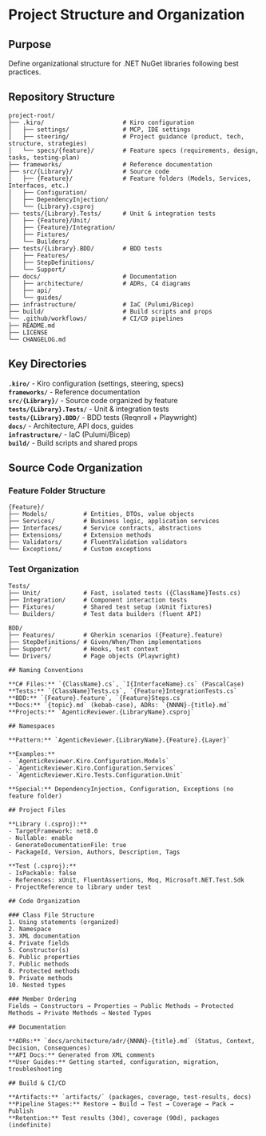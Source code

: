 # Project Structure and Organization

## Purpose
Define organizational structure for .NET NuGet libraries following best practices.

## Repository Structure

```
project-root/
├── .kiro/                      # Kiro configuration
│   ├── settings/               # MCP, IDE settings
│   ├── steering/               # Project guidance (product, tech, structure, strategies)
│   └── specs/{feature}/        # Feature specs (requirements, design, tasks, testing-plan)
├── frameworks/                 # Reference documentation
├── src/{Library}/              # Source code
│   ├── {Feature}/              # Feature folders (Models, Services, Interfaces, etc.)
│   ├── Configuration/
│   ├── DependencyInjection/
│   └── {Library}.csproj
├── tests/{Library}.Tests/      # Unit & integration tests
│   ├── {Feature}/Unit/
│   ├── {Feature}/Integration/
│   ├── Fixtures/
│   └── Builders/
├── tests/{Library}.BDD/        # BDD tests
│   ├── Features/
│   ├── StepDefinitions/
│   └── Support/
├── docs/                       # Documentation
│   ├── architecture/           # ADRs, C4 diagrams
│   ├── api/
│   └── guides/
├── infrastructure/             # IaC (Pulumi/Bicep)
├── build/                      # Build scripts and props
└── .github/workflows/          # CI/CD pipelines
├── README.md
├── LICENSE
└── CHANGELOG.md
```

## Key Directories

**`.kiro/`** - Kiro configuration (settings, steering, specs)  
**`frameworks/`** - Reference documentation  
**`src/{Library}/`** - Source code organized by feature  
**`tests/{Library}.Tests/`** - Unit & integration tests  
**`tests/{Library}.BDD/`** - BDD tests (Reqnroll + Playwright)  
**`docs/`** - Architecture, API docs, guides  
**`infrastructure/`** - IaC (Pulumi/Bicep)  
**`build/`** - Build scripts and shared props

## Source Code Organization

### Feature Folder Structure
```
{Feature}/
├── Models/          # Entities, DTOs, value objects
├── Services/        # Business logic, application services
├── Interfaces/      # Service contracts, abstractions
├── Extensions/      # Extension methods
├── Validators/      # FluentValidation validators
└── Exceptions/      # Custom exceptions
```

### Test Organization
```
Tests/
├── Unit/            # Fast, isolated tests ({ClassName}Tests.cs)
├── Integration/     # Component interaction tests
├── Fixtures/        # Shared test setup (xUnit fixtures)
└── Builders/        # Test data builders (fluent API)

BDD/
├── Features/        # Gherkin scenarios ({Feature}.feature)
├── StepDefinitions/ # Given/When/Then implementations
├── Support/         # Hooks, test context
└── Drivers/         # Page objects (Playwright)

## Naming Conventions

**C# Files:** `{ClassName}.cs`, `I{InterfaceName}.cs` (PascalCase)  
**Tests:** `{ClassName}Tests.cs`, `{Feature}IntegrationTests.cs`  
**BDD:** `{Feature}.feature`, `{Feature}Steps.cs`  
**Docs:** `{topic}.md` (kebab-case), ADRs: `{NNNN}-{title}.md`  
**Projects:** `AgenticReviewer.{LibraryName}.csproj`

## Namespaces

**Pattern:** `AgenticReviewer.{LibraryName}.{Feature}.{Layer}`

**Examples:**
- `AgenticReviewer.Kiro.Configuration.Models`
- `AgenticReviewer.Kiro.Configuration.Services`
- `AgenticReviewer.Kiro.Tests.Configuration.Unit`

**Special:** DependencyInjection, Configuration, Exceptions (no feature folder)

## Project Files

**Library (.csproj):**
- TargetFramework: net8.0
- Nullable: enable
- GenerateDocumentationFile: true
- PackageId, Version, Authors, Description, Tags

**Test (.csproj):**
- IsPackable: false
- References: xUnit, FluentAssertions, Moq, Microsoft.NET.Test.Sdk
- ProjectReference to library under test

## Code Organization

### Class File Structure
1. Using statements (organized)
2. Namespace
3. XML documentation
4. Private fields
5. Constructor(s)
6. Public properties
7. Public methods
8. Protected methods
9. Private methods
10. Nested types

### Member Ordering
Fields → Constructors → Properties → Public Methods → Protected Methods → Private Methods → Nested Types

## Documentation

**ADRs:** `docs/architecture/adr/{NNNN}-{title}.md` (Status, Context, Decision, Consequences)  
**API Docs:** Generated from XML comments  
**User Guides:** Getting started, configuration, migration, troubleshooting

## Build & CI/CD

**Artifacts:** `artifacts/` (packages, coverage, test-results, docs)  
**Pipeline Stages:** Restore → Build → Test → Coverage → Pack → Publish  
**Retention:** Test results (30d), coverage (90d), packages (indefinite)
